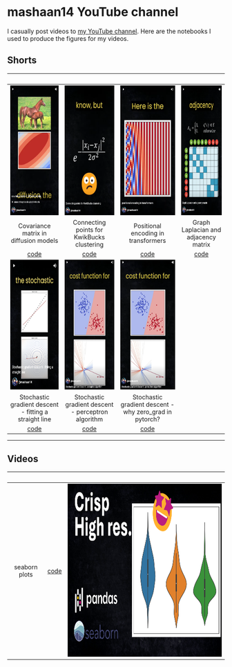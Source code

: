 # mashaan14 YouTube channel
I casually post videos to [my YouTube channel](https://youtube.com/@mashaan14). Here are the notebooks I used to produce the figures for my videos.

## Shorts
|&nbsp;|&nbsp;|&nbsp;|&nbsp;|
| :---: | :---: | :---: | :---: |
| [<img height=300 src="imgs/2023_11_02_covariance_in_diffusion.png" />](https://youtube.com/shorts/4jYY0b52NIQ?feature=share) | [<img height=300 src="imgs/2023_11_07_graph_construction.png" />](https://youtube.com/shorts/Sl93IlD_1VU?feature=share) | [<img height=300 src="imgs/2023_11_10_positional_encoding.png" />](https://youtube.com/shorts/T6N1v7NyeS4?feature=share) | [<img height=300 src="imgs/2023_11_12_graph_Laplacian.png" />](https://youtube.com/shorts/jr93FHW1krg?feature=share) |
| Covariance matrix in diffusion models | Connecting points for KwikBucks clustering | Positional encoding in transformers | Graph Laplacian and adjacency matrix |
| [code](https://github.com/mashaan14/YouTube-channel/blob/main/notebooks/2023_11_02_covariance_in_diffusion.ipynb) | [code](https://github.com/mashaan14/YouTube-channel/blob/main/notebooks/2023_11_07_graph_construction.ipynb) | [code](https://github.com/mashaan14/YouTube-channel/blob/main/notebooks/2023_11_10_positional_encoding.ipynb) | [code](https://github.com/mashaan14/YouTube-channel/blob/main/notebooks/2023_11_12_graph_Laplacian.ipynb) |
| [<img height=300 src="imgs/2023_11_17_SGD_line.png" />](https://youtube.com/shorts/mo8zvjTr5fU?feature=share) |[<img height=300 src="imgs/2023_11_21_SGD_Perceptron.png" />](https://youtube.com/shorts/mo8zvjTr5fU?feature=share)|[<img height=300 src="imgs/2023_11_21_SGD_Perceptron.png" />]()|&nbsp;|
| Stochastic gradient descent - fitting a straight line |Stochastic gradient descent - perceptron algorithm|Stochastic gradient descent - why zero_grad in pytorch?|&nbsp;|
| [code](https://github.com/mashaan14/YouTube-channel/blob/main/notebooks/2023_11_17_SGD_line.ipynb) |[code](https://github.com/mashaan14/YouTube-channel/blob/main/notebooks/2023_11_21_SGD_Perceptron.ipynb)|[code](https://github.com/mashaan14/YouTube-channel/blob/main/notebooks/2023_11_17_SGD_line.ipynb)|&nbsp;|


---

## Videos
|&nbsp;|&nbsp;|&nbsp;|
| :---: | :---: | :---: |
| seaborn plots | [code](https://github.com/mashaan14/YouTube-channel/blob/main/notebooks/2023_11_13_seaborn_plots.ipynb) | [<img height=400 src="imgs/2023_11_13_seaborn_plots.png" />](https://youtu.be/uI6w_lEVZCs?feature=shared) |
